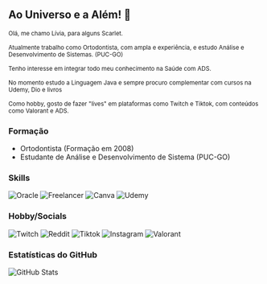 ## Ao Universo e a Além! 🌛

<sub> Olá, me chamo Lívia, para alguns Scarlet.</sub>

<sub> Atualmente trabalho como Ortodontista, com ampla e experiência, e estudo Análise e Desenvolvimento de Sistemas. (PUC-GO) </sub>

<sub> Tenho interesse em integrar todo meu conhecimento na Saúde com ADS. </sub>

<sub> No momento estudo a Linguagem Java e sempre procuro complementar com cursos na Udemy, Dio e livros </sub>

<sub> Como hobby, gosto de fazer "lives" em plataformas como Twitch e Tiktok, com conteúdos como Valorant e ADS.</sub>

### Formação  
- Ortodontista (Formação em 2008)
- Estudante de Análise e Desenvolvimento de Sistema (PUC-GO)

### Skills
![Oracle](https://img.shields.io/badge/Oracle-F80000?style=for-the-badge&logo=Oracle&logoColor=white)
![Freelancer](https://img.shields.io/badge/Freelancer-29B2FE?style=for-the-badge&logo=Freelancer&logoColor=white)
![Canva](https://img.shields.io/badge/Canva-%2300C4CC.svg?&style=for-the-badge&logo=Canva&logoColor=white})
![Udemy](https://img.shields.io/badge/Udemy-EC5252?style=for-the-badge&logo=Udemy&logoColor=white)

### Hobby/Socials
![Twitch](https://img.shields.io/badge/Twitch-9146FF?style=for-the-badge&logo=twitch&logoColor=white)
![Reddit](https://img.shields.io/badge/Reddit-FF4500?style=for-the-badge&logo=reddit&logoColor=white)
![Tiktok](https://img.shields.io/badge/TikTok-000000?style=for-the-badge&logo=tiktok&logoColor=white)
![Instagram](https://img.shields.io/badge/Instagram-E4405F?style=for-the-badge&logo=instagram&logoColor=white)
![Valorant](https://img.shields.io/badge/Valorant-fa4454?style=for-the-badge&logo=valorant&logoColor=white)

### **Estatísticas do GitHub**

![GitHub Stats](https://github-readme-stats.vercel.app/api?username=LiviaMor&theme=transparent&bg_color=FFF&border_color=30A3DC&show_icons=true&icon_color=30A3DC&title_color=E94D5F&text_color=000)
